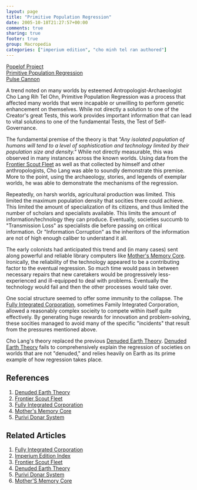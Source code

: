```yaml
---
layout: page
title: "Primitive Population Regression"
date: 2005-10-18T21:27:57+00:00
comments: true
sharing: true
footer: true
group: Macropedia
categories: ["imperium edition", "cho minh tel ran authored"]
---
```


<div class='row'>
	<div class='col-md-4'><a href='/macropedia/popelof-project'>Popelof Project</a></div>
	<div class='col-md-4'><a href='/macropedia/primitive-population-regression'>Primitive Population Regression</a></div>
	<div class='col-md-4'><a href='/macropedia/pulse-cannon'>Pulse Cannon</a></div>
</div>


A trend noted on many worlds by esteemed Antropologist-Archaeologist Cho Lang Rih Tel Ohn, Primitive Population Regression was a process that affected many worlds that were incapable or unwilling to perform genetic enhancement on themselves. While not directly a solution to one of the Creator's great Tests, this work provides important information that can lead to vital solutions to one of the fundamental Tests, the Test of Self-Governance.

The fundamental premise of the theory is that *"Any isolated population of humans will tend to a level of sophistication and technology limited by their population size and density."* While not directly measurable, this was observed in many instances across the known worlds. Using data from the [Frontier Scout Fleet](/macropedia/frontier-scout-fleet) as well as that collected by himself and other anthropologists, Cho Lang was able to soundly demonstrate this premise. More to the point, using the archaeology, stories, and legends of exemplar worlds, he was able to demonstrate the mechanisms of the regression.

Repeatedly, on harsh worlds, agricultural production was limited. This limited the maximum population density that socities there could achieve. This limited the amount of specialization of its citizens, and thus limited the number of scholars and specialists available. This limits the amount of information/technology they can produce. Eventually, societies succumb to "Transmission Loss" as specialists die before passing on critical information. Or "Information Corruption" as the inheritors of the information are not of high enough caliber to understand it all.

The early colonists had anticipated this trend and (in many cases) sent along powerful and reliable library computers like [Mother's Memory Core](/macropedia/mother-memory-core). Ironically, the reliability of the technology appeared to be a contributing factor to the eventual regression. So much time would pass in between necessary repairs that new caretakers would be progressively less-experienced and ill-equipped to deal with problems. Eventually the technology would fail and then the other processes would take over.

One social structure seemed to offer some immunity to the collapse. The [Fully Integrated Corporation](/macropedia/fully-integrated-corporation), sometimes Family Integrated Corporation, allowed a reasonably complex socieity to compete within itself quite effectively. By generating huge rewards for innovation and problem-solving, these socities managed to avoid many of the specific "incidents" that result from the pressures mentioned above.

Cho Lang's theory replaced the previous [Denuded Earth Theory](/macropedia/denuded-earth-theory). [Denuded Earth Theory](/macropedia/denuded-earth-theory) fails to comprehensively explain the regression of societies on worlds that are not "denuded," and relies heavily on Earth as its prime example of how regression takes place. 

## References
1. [Denuded Earth Theory](/macropedia/denuded-earth-theory)
1. [Frontier Scout Fleet](/macropedia/frontier-scout-fleet)
1. [Fully Integrated Corporation](/macropedia/fully-integrated-corporation)
1. [Mother's Memory Core](/macropedia/mother-memory-core)
1. [Purivi Donar System](/macropedia/purivi-donar-system)

## Related Articles

1. [Fully Integrated Corporation](/macropedia/fully-integrated-corporation)
2. [Imperium Edition Index](/macropedia/imperium-edition-index)
3. [Frontier Scout Fleet](/macropedia/frontier-scout-fleet)
4. [Denuded Earth Theory](/macropedia/denuded-earth-theory)
5. [Purivi Donar System](/macropedia/purivi-donar-system)
6. [Mother'S Memory Core](/macropedia/mother-memory-core)



 
